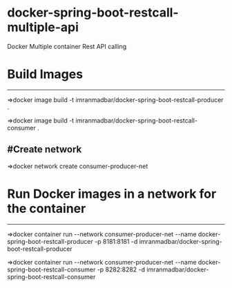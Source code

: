 # docker-spring-boot-restcall-multiple-api
Docker Multiple container Rest API calling


# Build Images
-------------------------------------------------
=>docker image build -t imranmadbar/docker-spring-boot-restcall-producer .

=>docker image build -t imranmadbar/docker-spring-boot-restcall-consumer .


#Create network
-------------------------------------------------
=>docker network create consumer-producer-net


# Run Docker images in a network for the container
-------------------------------------------------
=>docker container run --network consumer-producer-net --name docker-spring-boot-restcall-producer -p 8181:8181 -d imranmadbar/docker-spring-boot-restcall-producer

=>docker container run --network consumer-producer-net --name docker-spring-boot-restcall-consumer -p 8282:8282 -d imranmadbar/docker-spring-boot-restcall-consumer


